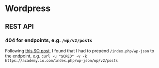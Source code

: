 # Wordpress

## REST API

### 404 for endpoints, e.g. `/wp/v2/posts`

Following [this SO post](https://stackoverflow.com/questions/34670533/wordpress-rest-api-wp-api-404-error), I found that I had to prepend `/index.php/wp-json` to the endpoint, e.g. `curl -u "$CRED" -v -k https://academy.io.com/index.php/wp-json/wp/v2/posts`

